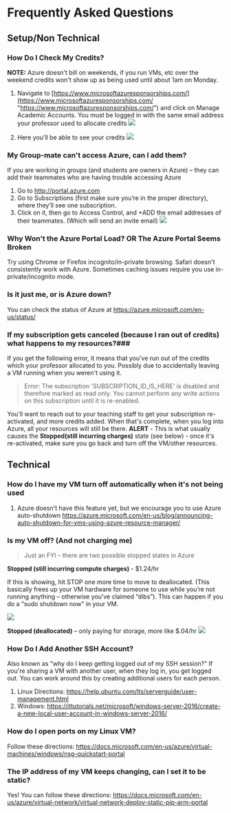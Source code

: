 # Frequently Asked Questions #


## Setup/Non Technical ##
### How Do I Check My Credits? ###
**NOTE:** Azure doesn't bill on weekends, if you run VMs, etc over the weekend credits won't show up as being used until about 1am on Monday.

1. Navigate to [https://www.microsoftazuresponsorships.com/](https://www.microsoftazuresponsorships.com/ "https://www.microsoftazuresponsorships.com/") and click on Manage Academic Accounts. You must be logged in with the same email address your professor used to allocate credits
	![](http://i.imgur.com/TiMQcMD.jpg)

2. Here you'll be able to see your credits
	![](http://i.imgur.com/QDmjvER.png)

### My Group-mate can't access Azure, can I add them? ###
If you are working in groups (and students are owners in Azure) – they can add their teammates who are having trouble accessing Azure 
1. Go to http://portal.azure.com 
2. Go to Subscriptions (first make sure you’re in the proper directory), where they’ll see one subscription. 
3. Click on it, then go to Access Control, and +ADD the email addresses of their teammates. (Which will send an invite email)
	![](http://i.imgur.com/0PtmZgB.jpg)

### Why Won't the Azure Portal Load? OR The Azure Portal Seems Broken ### 
Try using Chrome or Firefox incognito/in-private browsing. Safari doesn't consistently work with Azure. Sometimes caching issues require you use in-private/incognito mode.

### Is it just me, or is Azure down? ###
You can check the status of Azure at https://azure.microsoft.com/en-us/status/

### If my subscription gets canceled (because I ran out of credits) what happens to my resources?###
If you get the following error, it means that you've run out of the credits which your professor allocated to you. Possibly due to accidentally leaving a VM running when you weren't using it.
>Error: The subscription 'SUBSCRIPTION_ID_IS_HERE' is disabled and therefore marked as read only. You cannot perform any write actions on this subscription until it is re-enabled.

You'll want to reach out to your teaching staff to get your subscription re-activated, and more credits added. 
When that's complete, when you log into Azure, all your resources will still be there. 
**ALERT** - This is what usually causes the **Stopped(still incurring charges)** state (see below) - once it's re-activated, make sure you go back and turn off the VM/other resources. 


## Technical ##

### How do I have my VM turn off automatically when it's not being used ###
1. Azure doesn't have this feature yet, but we encourage you to use Azure auto-shutdown https://azure.microsoft.com/en-us/blog/announcing-auto-shutdown-for-vms-using-azure-resource-manager/ 

### Is my VM off? (And not charging me) ###
> Just an FYI – there are two possible stopped states in Azure

**Stopped (still incurring compute charges)** - $1.24/hr

If this is showing, hit STOP one more time to move to deallocated. (This basically frees up your VM hardware for someone to use while you’re not running anything – otherwise you’ve claimed “dibs”). This can happen if you do a "sudo shutdown now" in your VM.
 
![](http://i.imgur.com/1A3GUQ7.jpg)

**Stopped (deallocated)** – only paying for storage, more like $.04/hr
![](http://i.imgur.com/PbfhnNS.jpg)

### How Do I Add Another SSH Account? ###
Also known as "why do I keep getting logged out of my SSH session?" If you're sharing a VM with another user, when they log in, you get logged out. You can work around this by creating additional users for each person.

1. Linux Directions: https://help.ubuntu.com/lts/serverguide/user-management.html 
2. Windows: https://ittutorials.net/microsoft/windows-server-2016/create-a-new-local-user-account-in-windows-server-2016/  

### How do I open ports on my Linux VM? ###
Follow these directions: https://docs.microsoft.com/en-us/azure/virtual-machines/windows/nsg-quickstart-portal 

### The IP address of my VM keeps changing, can I set it to be static? ###
Yes! You can follow these directions: https://docs.microsoft.com/en-us/azure/virtual-network/virtual-network-deploy-static-pip-arm-portal 